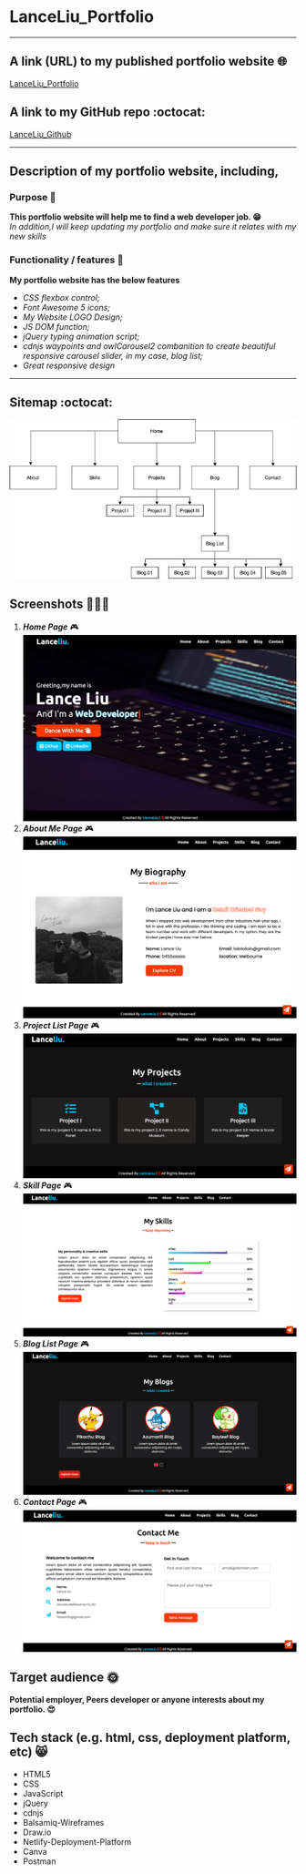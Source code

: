 # LanceLiu_Portfolio

***

## A link (URL) to my published portfolio website :globe_with_meridians:
[LanceLiu_Portfolio](https://lanceliu-portfolio.netlify.app/)

## A link to my GitHub repo :octocat:
[LanceLiu_Github](https://github.com/lanceliumeng/LanceLiu_Portfolio)
***

## Description of my portfolio website, including,

### Purpose :wave:
**This portfolio website will help me to find a web developer job. :grin:**  
*In addition,I will keep updating my portfolio and make sure it relates with my new skills*

### Functionality / features :clap:
**My portfolio website has the below features**
* *CSS flexbox control;*
* *Font Awesome 5 icons;*
* *My Website LOGO Design;*
* *JS DOM function;*
* *jQuery typing animation script;*
* *cdnjs waypoints and owlCarousel2 combanition to create beautiful responsive carousel slider, in my case, blog list;*
* *Great responsive design*
***

## Sitemap :octocat:
![alt text](./docs/sitemap.png "my portfolio website sitemap")

## Screenshots :tada::tada::tada:
1. ***Home Page*** :video_game:
![alt text](./docs/Portfolio-Screenshots/homePage.jpeg "home-page")
2. ***About Me Page*** :video_game:
![alt text](./docs/Portfolio-Screenshots/aboutMePage.png "aboutMe-page")
3. ***Project List Page*** :video_game:
![alt text](./docs/Portfolio-Screenshots/projectListPage.png "project-page")
4. ***Skill Page*** :video_game:
![alt text](./docs/Portfolio-Screenshots/skillsPage.png "skills-page")
5. ***Blog List Page*** :video_game:
![alt text](./docs/Portfolio-Screenshots/blogListPage.png "blogList-page")
6. ***Contact Page*** :video_game:
![alt text](./docs/Portfolio-Screenshots/contactPage.png "contact-page")

## Target audience :sun_with_face:
**Potential employer, Peers developer or anyone interests about my portfolio. :heart_eyes:**

## Tech stack (e.g. html, css, deployment platform, etc) :smile_cat:
* HTML5 
* CSS 
* JavaScript 
* jQuery 
* cdnjs 
* Balsamiq-Wireframes 
* Draw.io 
* Netlify-Deployment-Platform 
* Canva 
* Postman 


